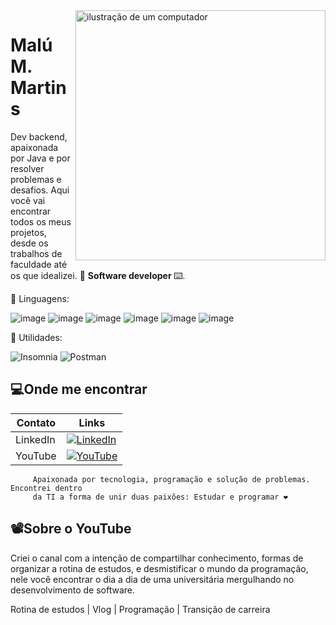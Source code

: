 <img src="https://raw.githubusercontent.com/MicaelliMedeiros/micaellimedeiros/master/image/computer-illustration.png" alt="ilustração de um computador" min-width="400px" max-width="400px" width="400px" align="right">

<p align="left">
     <h1>Malú M. Martins</h1>
Dev backend, apaixonada por Java e por resolver problemas e desafios.
Aqui você vai encontrar todos os meus projetos, desde os trabalhos de faculdade até os que idealizei. 💾 <strong>Software developer </strong>⌨️.
</p>

<p align="left">
  🦄 Linguagens: 
     
![image](https://img.shields.io/badge/HTML-239120?style=for-the-badge&logo=html5&logoColor=white)
![image](https://img.shields.io/badge/CSS-239120?&style=for-the-badge&logo=css3&logoColor=white)
![image](https://img.shields.io/badge/JavaScript-F7DF1E?style=for-the-badge&logo=javascript&logoColor=black)
![image](https://img.shields.io/badge/Java-ED8B00?style=for-the-badge&logo=java&logoColor=white)
![image](https://img.shields.io/badge/MySQL-00000F?style=for-the-badge&logo=mysql&logoColor=white)
![image](https://img.shields.io/badge/MongoDB-white?style=for-the-badge&logo=mongodbl&logoColor=black)
</p>

<p align="left">
  💼 Utilidades:

![Insomnia](https://img.shields.io/badge/-Insomnia-333333?style=flat&logo=insomnia)
![Postman](https://img.shields.io/badge/-Postman-333333?style=flat&logo=postman)

</p>


## 💻Onde me encontrar 

| Contato | Links |
|-------|---------|
|LinkedIn | [![LinkedIn](https://img.shields.io/badge/LinkedIn-000?style=for-the-badge&logo=linkedin&logoColor=0E76A8)](https://www.linkedin.com/in/malumoreiramartins/)
| YouTube | [![YouTube](https://img.shields.io/badge/YouTube-000?style=for-the-badge&logo=youtube&logoColor=ff0000)](https://www.youtube.com/@DevMalu)

```
     Apaixonada por tecnologia, programação e solução de problemas. Encontrei dentro 
     da TI a forma de unir duas paixões: Estudar e programar ❤️
```
## 📽️Sobre o YouTube

Criei o canal com a intenção de compartilhar conhecimento, formas de organizar a rotina de estudos,
e desmistificar o mundo da programação, nele você encontrar o dia a dia de uma universitária mergulhando
no desenvolvimento de software.

Rotina de estudos | Vlog | Programação | Transição de carreira 
 
